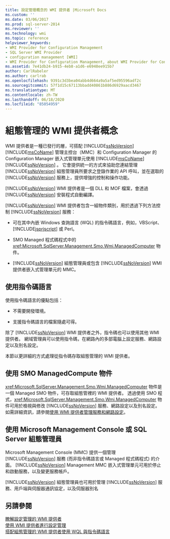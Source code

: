 ```yaml
---
title: 設定管理概念的 WMI 提供者 |Microsoft Docs
ms.custom: ''
ms.date: 03/06/2017
ms.prod: sql-server-2014
ms.reviewer: ''
ms.technology: wmi
ms.topic: reference
helpviewer_keywords:
- WMI Provider for Configuration Management
- SQL Server WMI Provider
- configuration management [WMI]
- WMI Provider for Configuration Management, about WMI Provider for Configuration Management
ms.assetid: 7e41db24-b915-4eb8-a1d6-e6948ee915b7
author: CarlRabeler
ms.author: carlrab
ms.openlocfilehash: 9391c3d3bea04abb4d664a9a5af5ed95596adf2c
ms.sourcegitcommit: 57f1d15c67113bbadd40861b886d6929aacd3467
ms.translationtype: MT
ms.contentlocale: zh-TW
ms.lasthandoff: 06/18/2020
ms.locfileid: "85054959"
---
```

# <a name="wmi-provider-for-configuration-management-concepts"></a>組態管理的 WMI 提供者概念
  WMI 提供者是一種已發行的層，可搭配 [!INCLUDE[ssNoVersion](../../includes/ssnoversion-md.md)] [!INCLUDE[msCoName](../../includes/msconame-md.md)] 管理主控台（MMC）和 Configuration Manager 的 Configuration Manager 嵌入式管理單元使用 [!INCLUDE[msCoName](../../includes/msconame-md.md)] [!INCLUDE[ssNoVersion](../../includes/ssnoversion-md.md)] 。 它會提供統一的方式來協助您連結管理 [!INCLUDE[ssNoVersion](../../includes/ssnoversion-md.md)] 組態管理員所要求之登錄作業的 API 呼叫，並在選取的 [!INCLUDE[ssNoVersion](../../includes/ssnoversion-md.md)] 服務上，提供增強的控制和操作功能。  
  
 [!INCLUDE[ssNoVersion](../../includes/ssnoversion-md.md)] WMI 提供者是一個 DLL 和 MOF 檔案，會透過 [!INCLUDE[ssNoVersion](../../includes/ssnoversion-md.md)] 安裝程式自動編譯。  
  
 [!INCLUDE[ssNoVersion](../../includes/ssnoversion-md.md)] WMI 提供者包含一組物件類別，用於透過下列方法控制 [!INCLUDE[ssNoVersion](../../includes/ssnoversion-md.md)] 服務：  
  
-   可在其中內嵌 Windows 查詢語言 (WQL) 的指令碼語言，例如，VBScript、[!INCLUDE[jsprjscript](../../includes/jsprjscript-md.md)] 或 Perl。  
  
-   SMO Managed 程式碼程式中的 <xref:Microsoft.SqlServer.Management.Smo.Wmi.ManagedComputer> 物件。  
  
-   [!INCLUDE[ssNoVersion](../../includes/ssnoversion-md.md)] 組態管理員或包含 [!INCLUDE[ssNoVersion](../../includes/ssnoversion-md.md)] WMI 提供者嵌入式管理單元的 MMC。  
  
## <a name="using-a-script-language"></a>使用指令碼語言  
 使用指令碼語言的優點包括：  
  
-   不需要開發環境。  
  
-   支援指令碼語言的檔案隨處可得。  
  
 除了 [!INCLUDE[ssNoVersion](../../includes/ssnoversion-md.md)] WMI 提供者之外，指令碼也可以使用其他 WMI 提供者。 網域管理員可以使用指令碼，在網路內的多部電腦上設定服務、網路設定以及別名設定。  
  
 本節以更詳細的方式處理從指令碼存取組態管理的 WMI 提供者。  
  
## <a name="using-the-smo-managedcomputer-object"></a>使用 SMO ManagedCompute 物件  
 <xref:Microsoft.SqlServer.Management.Smo.Wmi.ManagedComputer> 物件是一個 Managed SMO 物件，可存取組態管裡的 WMI 提供者。 透過使用 SMO 程式，<xref:Microsoft.SqlServer.Management.Smo.Wmi.ManagedComputer> 物件可用於檢視與修改 [!INCLUDE[ssNoVersion](../../includes/ssnoversion-md.md)] 服務、網路設定以及別名設定。 如需詳細資訊，請參閱[使用 WMI 提供者管理服務和網路設定](../server-management-objects-smo/tasks/managing-services-and-network-settings-by-using-wmi-provider.md)。  
  
## <a name="using-the-microsoft-management-console-or-sql-server-configuration-manager"></a>使用 Microsoft Management Console 或 SQL Server 組態管理員  
 Microsoft Management Console (MMC) 提供一個管理 [!INCLUDE[ssNoVersion](../../includes/ssnoversion-md.md)] 服務 (而非指令碼語言或 Managed 程式碼程式) 的介面。 [!INCLUDE[ssNoVersion](../../includes/ssnoversion-md.md)] Management MMC 嵌入式管理單元可用於停止和啟動服務，以及變更服務帳戶。  
  
 [!INCLUDE[ssNoVersion](../../includes/ssnoversion-md.md)] 組態管理員也可用於管理 [!INCLUDE[ssNoVersion](../../includes/ssnoversion-md.md)] 服務、用戶端與伺服器通訊協定，以及伺服器別名  
  
## <a name="see-also"></a>另請參閱  
 [瞭解設定管理的 WMI 提供者](understanding-the-wmi-provider-for-configuration-management.md)   
 [使用 WMI 提供者進行設定管理](working-with-the-wmi-provider-for-configuration-management.md)   
 [搭配組態管理的 WMI 提供者使用 WQL 與指令碼語言](using-wql-and-scripting-languages-with-the-wmi-provider.md)  
  
  
